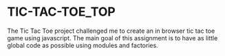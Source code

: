 # TIC-TAC-TOE_TOP

The Tic Tac Toe project challenged me to create an in browser tic tac toe game using javascript.
The main goal of this assignment is to have as little global code as possible using modules and factories.
